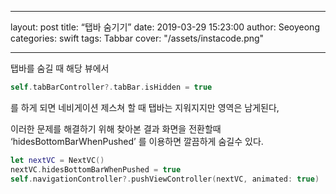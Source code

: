 - - - -
layout: post
title:  “탭바 숨기기”
date:   2019-03-29 15:23:00
author: Seoyeong
categories: swift
tags:    Tabbar
cover:  "/assets/instacode.png"
- - - -

탭바를 숨길 때 해당 뷰에서

```swift
self.tabBarController?.tabBar.isHidden = true
```


를 하게 되면 네비게이션 제스쳐 할 때 탭바는 지워지지만 영역은 남게된다,

이러한 문제를 해결하기 위해 찾아본 결과
화면을 전환할때  ‘hidesBottomBarWhenPushed’ 를 이용하면 깔끔하게 숨길수 있다.

```swift
let nextVC = NextVC()
nextVC.hidesBottomBarWhenPushed = true
self.navigationController?.pushViewController(nextVC, animated: true)
```

